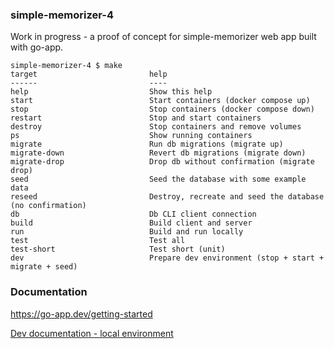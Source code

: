 ### simple-memorizer-4

Work in progress - a proof of concept for simple-memorizer web app built with go-app.

```
simple-memorizer-4 $ make
target                         help
------                         ----
help                           Show this help
start                          Start containers (docker compose up)
stop                           Stop containers (docker compose down)
restart                        Stop and start containers
destroy                        Stop containers and remove volumes
ps                             Show running containers
migrate                        Run db migrations (migrate up)
migrate-down                   Revert db migrations (migrate down)
migrate-drop                   Drop db without confirmation (migrate drop)
seed                           Seed the database with some example data
reseed                         Destroy, recreate and seed the database (no confirmation)
db                             Db CLI client connection
build                          Build client and server
run                            Build and run locally
test                           Test all
test-short                     Test short (unit)
dev                            Prepare dev environment (stop + start + migrate + seed)
```

### Documentation

https://go-app.dev/getting-started

[Dev documentation - local environment](https://github.com/rtrzebinski/simple-memorizer-go/wiki/Dev-documentation---local-environment) 
